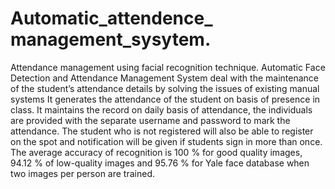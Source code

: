 # Automatic_attendence_ management_sysytem.
Attendance management using facial recognition technique.
Automatic Face Detection and Attendance Management System deal with the maintenance of the student’s attendance details by solving the issues of existing manual systems It generates the attendance of the student on basis of presence in class. It maintains the record on daily basis of attendance, the individuals are provided with the separate username and password to mark the attendance. The student who is not registered will also be able to register on the spot and notification will be given if students sign in more than once. The average accuracy of recognition is 100 % for good quality images, 94.12 % of low-quality images and 95.76 % for Yale face database when two images per person are trained.
